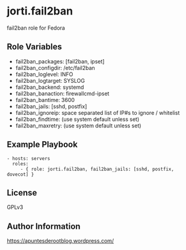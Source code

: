 jorti.fail2ban
=========

fail2ban role for Fedora

Role Variables
--------------

  * fail2ban_packages: [fail2ban, ipset]
  * fail2ban_configdir: /etc/fail2ban
  * fail2ban_loglevel: INFO
  * fail2ban_logtarget: SYSLOG
  * fail2ban_backend: systemd
  * fail2ban_banaction: firewallcmd-ipset
  * fail2ban_bantime: 3600
  * fail2ban_jails: [sshd, postfix]
  * fail2ban_ignoreip: space separated list of IP#s to ignore / whitelist
  * fail2ban_findtime: (use system default unless set)
  * fail2ban_maxretry: (use system default unless set)

Example Playbook
----------------

    - hosts: servers
      roles:
         - { role: jorti.fail2ban, fail2ban_jails: [sshd, postfix, dovecot] }

License
-------

GPLv3

Author Information
------------------

https://apuntesderootblog.wordpress.com/
